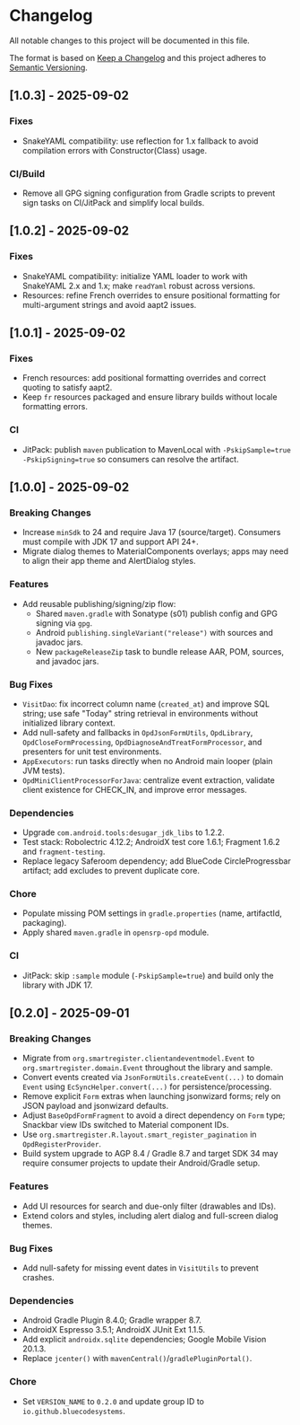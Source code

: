 
# Changelog
All notable changes to this project will be documented in this file.

The format is based on [Keep a Changelog](http://keepachangelog.com/en/1.0.0/)
and this project adheres to [Semantic Versioning](http://semver.org/spec/v2.0.0.html).

## [1.0.3] - 2025-09-02

### Fixes
- SnakeYAML compatibility: use reflection for 1.x fallback to avoid compilation errors with Constructor(Class) usage.
 
### CI/Build
- Remove all GPG signing configuration from Gradle scripts to prevent sign tasks on CI/JitPack and simplify local builds.

## [1.0.2] - 2025-09-02

### Fixes
- SnakeYAML compatibility: initialize YAML loader to work with SnakeYAML 2.x and 1.x; make `readYaml` robust across versions.
- Resources: refine French overrides to ensure positional formatting for multi-argument strings and avoid aapt2 issues.

## [1.0.1] - 2025-09-02

### Fixes
- French resources: add positional formatting overrides and correct quoting to satisfy aapt2.
- Keep `fr` resources packaged and ensure library builds without locale formatting errors.

### CI
- JitPack: publish `maven` publication to MavenLocal with `-PskipSample=true -PskipSigning=true` so consumers can resolve the artifact.

## [1.0.0] - 2025-09-02

### Breaking Changes
- Increase `minSdk` to 24 and require Java 17 (source/target). Consumers must compile with JDK 17 and support API 24+.
- Migrate dialog themes to MaterialComponents overlays; apps may need to align their app theme and AlertDialog styles.

### Features
- Add reusable publishing/signing/zip flow:
  - Shared `maven.gradle` with Sonatype (s01) publish config and GPG signing via `gpg`.
  - Android `publishing.singleVariant("release")` with sources and javadoc jars.
  - New `packageReleaseZip` task to bundle release AAR, POM, sources, and javadoc jars.

### Bug Fixes
- `VisitDao`: fix incorrect column name (`created_at`) and improve SQL string; use safe "Today" string retrieval in environments without initialized library context.
- Add null-safety and fallbacks in `OpdJsonFormUtils`, `OpdLibrary`, `OpdCloseFormProcessing`, `OpdDiagnoseAndTreatFormProcessor`, and presenters for unit test environments.
- `AppExecutors`: run tasks directly when no Android main looper (plain JVM tests).
- `OpdMiniClientProcessorForJava`: centralize event extraction, validate client existence for CHECK_IN, and improve error messages.

### Dependencies
- Upgrade `com.android.tools:desugar_jdk_libs` to 1.2.2.
- Test stack: Robolectric 4.12.2; AndroidX test core 1.6.1; Fragment 1.6.2 and `fragment-testing`.
- Replace legacy Saferoom dependency; add BlueCode CircleProgressbar artifact; add excludes to prevent duplicate core.

### Chore
- Populate missing POM settings in `gradle.properties` (name, artifactId, packaging).
- Apply shared `maven.gradle` in `opensrp-opd` module.

### CI
- JitPack: skip `:sample` module (`-PskipSample=true`) and build only the library with JDK 17.

## [0.2.0] - 2025-09-01

### Breaking Changes
- Migrate from `org.smartregister.clientandeventmodel.Event` to `org.smartregister.domain.Event` throughout the library and sample.
- Convert events created via `JsonFormUtils.createEvent(...)` to domain `Event` using `EcSyncHelper.convert(...)` for persistence/processing.
- Remove explicit `Form` extras when launching jsonwizard forms; rely on JSON payload and jsonwizard defaults.
- Adjust `BaseOpdFormFragment` to avoid a direct dependency on `Form` type; Snackbar view IDs switched to Material component IDs.
- Use `org.smartregister.R.layout.smart_register_pagination` in `OpdRegisterProvider`.
- Build system upgrade to AGP 8.4 / Gradle 8.7 and target SDK 34 may require consumer projects to update their Android/Gradle setup.

### Features
- Add UI resources for search and due-only filter (drawables and IDs).
- Extend colors and styles, including alert dialog and full-screen dialog themes.

### Bug Fixes
- Add null-safety for missing event dates in `VisitUtils` to prevent crashes.

### Dependencies
- Android Gradle Plugin 8.4.0; Gradle wrapper 8.7.
- AndroidX Espresso 3.5.1; AndroidX JUnit Ext 1.1.5.
- Add explicit `androidx.sqlite` dependencies; Google Mobile Vision 20.1.3.
- Replace `jcenter()` with `mavenCentral()`/`gradlePluginPortal()`.

### Chore
- Set `VERSION_NAME` to `0.2.0` and update group ID to `io.github.bluecodesystems`.
